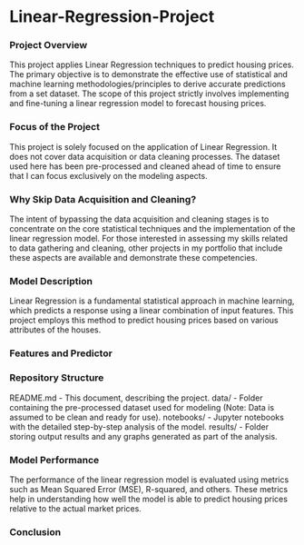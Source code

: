 # Linear-Regression-Project

### Project Overview
This project applies Linear Regression techniques to predict housing prices. The primary objective is to demonstrate the effective use of statistical and machine learning methodologies/principles to derive accurate predictions from a set dataset. The scope of this project strictly involves implementing and fine-tuning a linear regression model to forecast housing prices.

### Focus of the Project
This project is solely focused on the application of Linear Regression. It does not cover data acquisition or data cleaning processes. The dataset used here has been pre-processed and cleaned ahead of time to ensure that I can focus exclusively on the modeling aspects.

### Why Skip Data Acquisition and Cleaning?
The intent of bypassing the data acquisition and cleaning stages is to concentrate on the core statistical techniques and the implementation of the linear regression model. For those interested in assessing my skills related to data gathering and cleaning, other projects in my portfolio that include these aspects are available and demonstrate these competencies.

### Model Description
Linear Regression is a fundamental statistical approach in machine learning, which predicts a response using a linear combination of input features. This project employs this method to predict housing prices based on various attributes of the houses.

### Features and Predictor


### Repository Structure
README.md - This document, describing the project.
data/ - Folder containing the pre-processed dataset used for modeling (Note: Data is assumed to be clean and ready for use).
notebooks/ - Jupyter notebooks with the detailed step-by-step analysis of the model.
results/ - Folder storing output results and any graphs generated as part of the analysis.

### Model Performance
The performance of the linear regression model is evaluated using metrics such as Mean Squared Error (MSE), R-squared, and others. These metrics help in understanding how well the model is able to predict housing prices relative to the actual market prices.

### Conclusion
